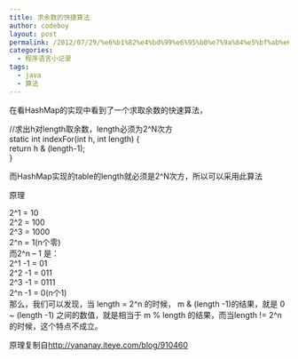 ```yaml
---
title: 求余数的快捷算法
author: codeboy
layout: post
permalink: /2012/07/29/%e6%b1%82%e4%bd%99%e6%95%b0%e7%9a%84%e5%bf%ab%e6%8d%b7%e7%ae%97%e6%b3%95/
categories:
  - 程序语言小记录
tags:
  - java
  - 算法
---
```

在看HashMap的实现中看到了一个求取余数的快速算法，

//求出h对length取余数，length必须为2^N次方  
static int indexFor(int h, int length) {  
return h & (length-1);  
}

而HashMap实现的table的length就必须是2^N次方，所以可以采用此算法

原理

2^1 = 10  
2^2 = 100  
2^3 = 1000  
2^n = 1(n个零)  
而2^n &#8211; 1 是：  
2^1 -1 = 01  
2^2 -1 = 011  
2^3 -1 = 0111  
2^n -1 = 0(n个1)  
那么，我们可以发现，当 length = 2^n 的时候， m & (length -1)的结果，就是 0 ~ (length -1) 之间的数值，就是相当于 m % length 的结果，而当length != 2^n 的时候，这个特点不成立。

原理复制自<http://yananay.iteye.com/blog/910460>